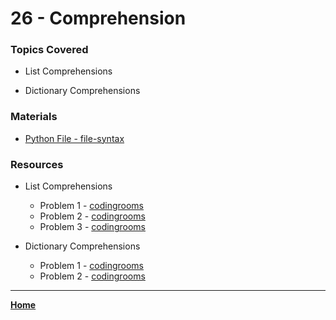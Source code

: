 # 26 - Comprehension

### Topics Covered

* List Comprehensions

* Dictionary Comprehensions


### Materials

* [Python File - file-syntax](./026.py)

### Resources

* List Comprehensions
  * Problem 1 - [codingrooms](https://app.codingrooms.com/management/assignments/365244/overview)
  * Problem 2 - [codingrooms](https://app.codingrooms.com/management/assignments/365262/overview)
  * Problem 3 - [codingrooms](https://app.codingrooms.com/management/assignments/365263/overview)

* Dictionary Comprehensions
  * Problem 1 - [codingrooms](https://app.codingrooms.com/management/assignments/365274/overview)
  * Problem 2 - [codingrooms](https://app.codingrooms.com/management/assignments/580365/overview)


---

**[Home](../README.md)**